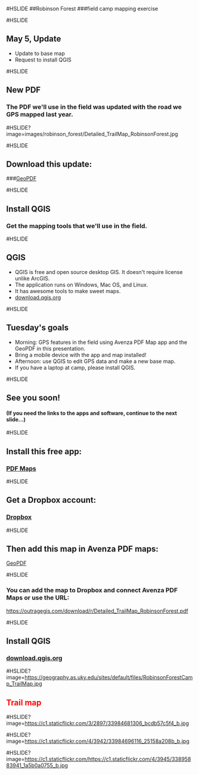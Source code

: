 #HSLIDE
##Robinson Forest
###field camp mapping exercise

#HSLIDE
## May 5, Update
* Update to base map
* Request to install QGIS

#HSLIDE
## New PDF
### The PDF we'll use in the field was updated with the road we GPS mapped last year.


#HSLIDE?image=images/robinson_forest/Detailed_TrailMap_RobinsonForest.jpg

#HSLIDE
## Download this update:
###<a href="https://outragegis.com/download/r/Detailed_TrailMap_RobinsonForest.pdf" target="_blank">GeoPDF</a>

#HSLIDE
## Install QGIS
### Get the mapping tools that we'll use in the field.

#HSLIDE
## QGIS
* QGIS is free and open source desktop GIS. It doesn't require license unlike ArcGIS.
* The application runs on Windows, Mac OS, and Linux.
* It has awesome tools to make sweet maps.
* <a href="http://download.qgis.org" target="_blank">download.qgis.org</a>

#HSLIDE
## Tuesday's goals
* Morning: GPS features in the field using Avenza PDF Map app and the GeoPDF in this presentation.
* Bring a mobile device with the app and map installed!
* Afternoon: use QGIS to edit GPS data and make a new base map.
* If you have a laptop at camp, please install QGIS.

#HSLIDE
## See you soon!
#### (If you need the links to the apps and software, continue to the next slide...)


#HSLIDE
## Install this free app:
### <a href="http://www.avenza.com/pdf-maps" target="_blank">PDF Maps</a>

#HSLIDE
## Get a Dropbox account:
### <a href="https://www.dropbox.com/home" target="_blank">Dropbox</a>

#HSLIDE
## Then add this map in Avenza PDF maps:
<a href="https://outragegis.com/download/r/Detailed_TrailMap_RobinsonForest.pdf" target="_blank">GeoPDF</a>

#HSLIDE
### You can add the map to Dropbox and connect Avenza PDF Maps or use the URL:
<a href="https://outragegis.com/download/r/Detailed_TrailMap_RobinsonForest.pdf" target="_blank">https://outragegis.com/download/r/Detailed_TrailMap_RobinsonForest.pdf</a>

#HSLIDE
## Install QGIS
### <a href="http://download.qgis.org" target="_blank">download.qgis.org</a>

#HSLIDE?image=https://geography.as.uky.edu/sites/default/files/RobinsonForestCamp_TrailMap.jpg
<h2 style="color:#f00;text-shadow: 2px 2px 4px #fff;">Trail map</h2>

#HSLIDE?image=https://c1.staticflickr.com/3/2897/33984681306_bcdb57c5f4_b.jpg

#HSLIDE?image=https://c1.staticflickr.com/4/3942/33984696116_25158a208b_b.jpg

#HSLIDE?image=https://c1.staticflickr.com/https://c1.staticflickr.com/4/3945/33895883941_1a5b0a0755_b.jpg


















